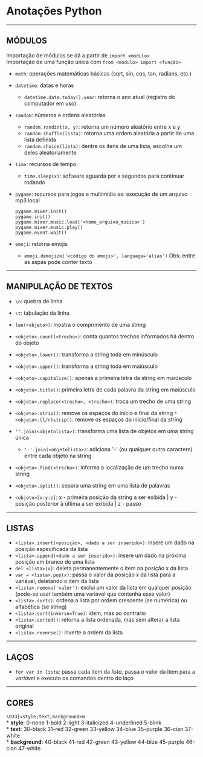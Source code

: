 # Anotações Python

---

## MÓDULOS

Importação de módulos se dá a partir de `import <módulo>`  
Importação de uma função única com `from <módulo> import <função>`  

* `math`: operações matemáticas básicas (sqrt, sin, cos, tan, radians, etc.)

* `datetime`: datas e horas
	* `datetime.date.today().year`: retorna o ano atual (registro do computador em uso)

* `random`: números e ordens aleatórias
	* `random.randint(x, y)`: retorna um número aleatório entre x e y
	* `random.shuffle(lista)`: retorna uma ordem aleatória a partir de uma lista definida
	* `random.choice(lista)`: dentre os itens de uma lista, escolhe um deles aleatoriamente
	
* `time`: recursos de tempo
	* `time.sleep(x)`: software aguarda por x segundos para continuar rodando

* `pygame`: recursos para jogos e multimídia
	ex:	execução de um arquivo mp3 local
	```
	pygame.mixer.init()
	pygame.init()
	pygame.mixer.music.load('<nome_arquivo_musica>')
	pygame.mixer.music.play()
	pygame.event.wait()
	```
	
* `emoji`: retorna emojis
	* `emoji.demojize('<código do emoji>', language='alias')` Obs: entre as aspas pode conter texto  
  

---

## MANIPULAÇÃO DE TEXTOS

* `\n`: quebra de linha

* `\t`: tabulação da linha 

* `len(<objeto>)`: mostra o comprimento de uma string

* `<objeto>.count(<trecho>)`: conta quantos trechos informados há dentro do objeto

* `<objeto>.lower()`: transforma a string toda em minúsculo

* `<objeto>.upper()`: transforma a string toda em maiúsculo

* `<objeto>.capitalize()`: apenas a primeira letra da string em maiúsculo

* `<objeto>.title()`: primeira letra de cada palavra da string em maiúsculo

* `<objeto>.replace(<trecho>, <trecho>)`: troca um trecho de uma string

* `<objeto>.strip()`: remove os espaços do início e final da string
	`* <objeto>.(l/r)strip()`: remove os espaços do início/final da string
	
* `''.join(<objetolista>)`: transforma uma lista de objetos em uma string única
	* `'-'.join(<objetolista>)`: adiciona '-' (ou qualquer outro caractere) entre cada objeto na string

* `<objeto>.find(<trecho>)`: informa a localização de um trecho numa string

* `<objeto>.split()`: separa uma string em uma lista de palavras

* `<objeto>[x:y:z]`: x - primeira posição da string a ser exibida | y - posição posterior à última a ser exibida | z - passo  
    

---

## LISTAS

* `<lista>.insert(<posição>, <dado a ser inserido>)`: insere um dado na posição especificada da lista
* `<lista>.append(<dado a ser inserido>)`: insere um dado na próxima posição em branco de uma lista
* `del <lista>[x]`: deleta permanentemente o item na posição x da lista
* `var = <lista>.pop(x)`: passa o valor da posição x da lista para a variável, deletando o item da lista
* `<lista>.remove('valor')`: exclui um valor da lista em qualquer posição (pode-se usar também uma variável que contenha esse valor)
* `<lista>.sort()`: ordena a lista por ordem crescente (se numérica) ou alfabética (se string)
* `<lista>.sort(inverse=True)`: idem, mas ao contrário
* `<lista>.sorted()`: retorna a lista ordenada, mas sem alterar a lista original
* `<lista>.reverse()`: inverte a ordem da lista  
  

---

## LAÇOS

* `for var in lista`: passa cada item da *lista*, passa o valor da item para a *variável* e executa os comandos dentro do laço

  
---

## CORES 

`\033[<style;text;background>m`  
	* __style__: 		0-none		1-bold		2-light	3-italicized	4-underlined	5-blink  
	* __text__: 		30-black	31-red		32-green	33-yellow	34-blue	35-purple	36-cian	37-white  
	* __background__:	40-black	41-red		42-green	43-yellow	44-blue	45-purple	46-cian	47-white  

